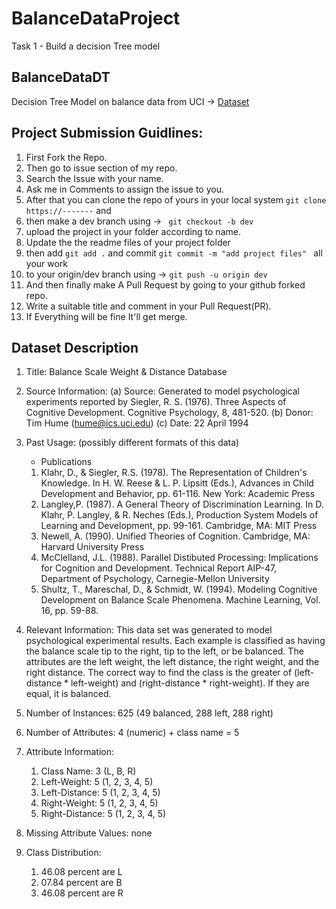 # BalanceDataProject
Task 1 - Build a decision Tree model

## BalanceDataDT
Decision Tree Model on balance data from UCI -> [Dataset](https://archive.ics.uci.edu/ml/datasets/Balance+Scale)

## Project Submission Guidlines:
1. First Fork the Repo.
2. Then go to issue section of my repo.
3. Search the Issue with your name.
4. Ask me in Comments to assign the issue to you.
5. After that you can clone the repo of yours in your local system ```git clone https://-------``` and
6. then make a dev branch using -> ``` git checkout -b dev``` 
7. upload the project in your folder according to name.
8. Update the the readme files of your project folder
9. then add ```git add .``` and commit ```git commit -m "add project files" ``` all your work 
10. to your origin/dev branch using -> ```git push -u origin dev```
11. And then finally make A Pull Request by going to your github forked repo.
12. Write a suitable title and comment in your Pull Request(PR).
13. If Everything will be fine It'll get merge.

## Dataset Description
1. Title: Balance Scale Weight & Distance Database

2. Source Information: 
    (a) Source: Generated to model psychological experiments reported
		by Siegler, R. S. (1976).  Three Aspects of Cognitive
		Development.  Cognitive Psychology, 8, 481-520.
    (b) Donor: Tim Hume (hume@ics.uci.edu)
    (c) Date: 22 April 1994

3. Past Usage: (possibly different formats of this data)
   - Publications
	1. Klahr, D., & Siegler, R.S. (1978).  The Representation of
	   Children's Knowledge.  In H. W. Reese & L. P. Lipsitt (Eds.),
	   Advances in Child Development and Behavior, pp. 61-116.  New
	   York: Academic Press 
	2. Langley,P. (1987).  A General Theory of Discrimination
	   Learning.  In D. Klahr, P. Langley, & R. Neches (Eds.),
	   Production System Models of Learning and Development, pp.
	   99-161. Cambridge, MA: MIT Press
	3. Newell, A. (1990).  Unified Theories of Cognition.
	   Cambridge, MA: Harvard University Press
	4. McClelland, J.L. (1988).  Parallel Distibuted Processing:
	   Implications for Cognition and Development.  Technical
	   Report AIP-47, Department of Psychology, Carnegie-Mellon
	   University 
	5. Shultz, T., Mareschal, D., & Schmidt, W. (1994).  Modeling
	   Cognitive Development on Balance Scale Phenomena. Machine
	   Learning, Vol. 16, pp. 59-88.

4. Relevant Information: 
	This data set was generated to model psychological
	experimental results.  Each example is classified as having the
	balance scale tip to the right, tip to the left, or be
	balanced.  The attributes are the left weight, the left
	distance, the right weight, and the right distance.  The
	correct way to find the class is the greater of 
	(left-distance * left-weight) and (right-distance *
	right-weight).  If they are equal, it is balanced.

5. Number of Instances: 625 (49 balanced, 288 left, 288 right)

6. Number of Attributes: 4 (numeric) + class name = 5

7. Attribute Information:
	1. Class Name: 3 (L, B, R)
	2. Left-Weight: 5 (1, 2, 3, 4, 5)
	3. Left-Distance: 5 (1, 2, 3, 4, 5)
	4. Right-Weight: 5 (1, 2, 3, 4, 5)
	5. Right-Distance: 5 (1, 2, 3, 4, 5)

8. Missing Attribute Values: 
	none

9. Class Distribution: 
   1. 46.08 percent are L
   2. 07.84 percent are B
   3. 46.08 percent are R
